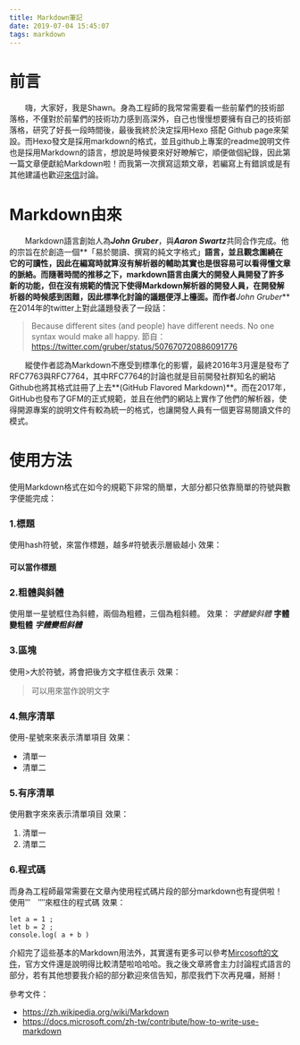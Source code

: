 ```yaml
---
title: Markdown筆記
date: 2019-07-04 15:45:07
tags: markdown
---
```

# 前言
　　嗨，大家好，我是Shawn。身為工程師的我常常需要看一些前輩們的技術部落格，不僅對於前輩們的技術功力感到高深外，自己也慢慢想要擁有自己的技術部落格，研究了好長一段時間後，最後我終於決定採用Hexo 搭配 Github page來架設。而Hexo發文是採用markdown的格式，並且github上專案的readme說明文件也是採用Markdown的語言，想說是時候要來好好瞭解它，順便做個紀錄，因此第一篇文章便獻給Markdown啦！而我第一次撰寫這類文章，若編寫上有錯誤或是有其他建議也歡迎[來信](mailto:shawnlin0201@gmail.com)討論。

# Markdown由來
　　Markdown語言創始人為***John Gruber***，與***Aaron Swartz***共同合作完成。他的宗旨在於創造一個**「易於閱讀、撰寫的純文字格式」**語言，並且觀念圍繞在它的可讀性，因此在編寫時就算沒有解析器的輔助其實也是很容易可以看得懂文章的脈絡。而隨著時間的推移之下，markdown語言由廣大的開發人員開發了許多新的功能，但在沒有規範的情況下使得Markdown解析器的開發人員，在開發解析器的時候感到困難，因此標準化討論的議題便浮上檯面。而作者***John Gruber***在2014年的twitter上對此議題發表了一段話：

> Because different sites (and people) have different needs. No one syntax would make all happy.
> 節自：https://twitter.com/gruber/status/507670720886091776

　　縱使作者認為Markdown不應受到標準化的影響，最終2016年3月還是發布了RFC7763與RFC7764，其中RFC7764的討論也就是目前開發社群知名的網站Github也將其格式註冊了上去**(GitHub Flavored Markdown)**。而在2017年，GitHub也發布了GFM的正式規範，並且在他們的網站上實作了他們的解析器，使得開源專案的說明文件有較為統一的格式，也讓開發人員有一個更容易閱讀文件的模式。

# 使用方法
使用Markdown格式在如今的規範下非常的簡單，大部分都只依靠簡單的符號與數字便能完成：

### 1.標題
使用hash符號，來當作標題，越多#符號表示層級越小
效果：
#### 可以當作標題




### 2.粗體與斜體
使用單一星號框住為斜體，兩個為粗體，三個為粗斜體。
效果：
*字體變斜體*
**字體變粗體**
***字體變粗斜體***


### 3.區塊
使用>大於符號，將會把後方文字框住表示
效果：
> 可以用來當作說明文字


### 4.無序清單
使用-星號來來表示清單項目
效果：
- 清單一
- 清單二

### 5.有序清單
使用數字來來表示清單項目
效果：
1. 清單一
2. 清單二

### 6.程式碼
而身為工程師最常需要在文章內使用程式碼片段的部分markdown也有提供啦！
使用‵‵‵　‵‵‵‵來框住的程式碼
效果：
```
let a = 1 ;
let b = 2 ;
console.log( a + b )
```

介紹完了這些基本的Markdown用法外，其實還有更多可以參考[Mircosoft的文件](https://docs.microsoft.com/zh-tw/contribute/how-to-write-use-markdown)，官方文件還是說明得比較清楚啦哈哈哈。我之後文章將會主力討論程式語言的部分，若有其他想要我介紹的部分歡迎來信告知，那麼我們下次再見囉，掰掰！





參考文件：
- https://zh.wikipedia.org/wiki/Markdown
- https://docs.microsoft.com/zh-tw/contribute/how-to-write-use-markdown